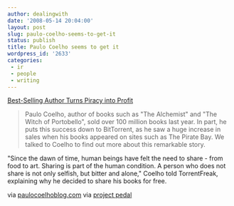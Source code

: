 ```yaml
---
author: dealingwith
date: '2008-05-14 20:04:00'
layout: post
slug: paulo-coelho-seems-to-get-it
status: publish
title: Paulo Coelho seems to get it
wordpress_id: '2633'
categories:
 - ir
 - people
 - writing
---
```


[Best-Selling Author Turns Piracy into Profit][1]

> Paulo Coelho, author of books such as "The Alchemist" and "The Witch of
Portobello", sold over 100 million books last year. In part, he puts this
success down to BitTorrent, as he saw a huge increase in sales when his books
appeared on sites such as The Pirate Bay. We talked to Coelho to find out more
about this remarkable story.

"Since the dawn of time, human beings have felt the need to share - from food
to art. Sharing is part of the human condition. A person who does not share is
not only selfish, but bitter and alone," Coelho told TorrentFreak, explaining
why he decided to share his books for free.

via [paulocoelhoblog.com][2] via [project pedal][3]

   [1]: http://torrentfreak.com/best-selling-author-turns-piracy-into-profit-080512/

   [2]: http://paulocoelhoblog.com/

   [3]: http://blog.projectpedal.com/2008/05/person-who-does-not-share.html

